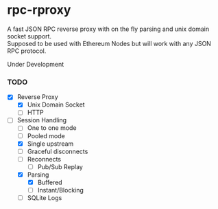 # rpc-rproxy  
A fast JSON RPC reverse proxy with on the fly parsing and unix domain socket support.  
Supposed to be used with Ethereum Nodes but will work with any JSON RPC protocol.  
  
Under Development  
  
  
### TODO
  - [x] Reverse Proxy
    - [x] Unix Domain Socket
    - [ ] HTTP
  - [ ] Session Handling
    - [ ] One to one mode
    - [ ] Pooled mode
    - [x] Single upstream
    - [ ] Graceful disconnects
    - [ ] Reconnects
        - [ ] Pub/Sub Replay
    - [x] Parsing
        - [x] Buffered
        - [ ] Instant/Blocking
    - [ ] SQLite Logs
